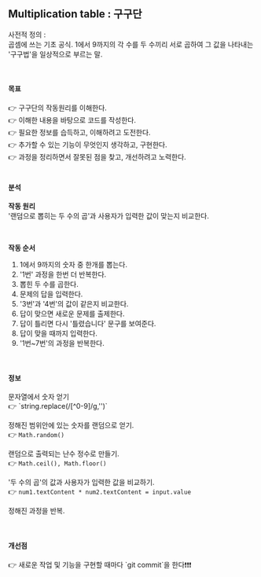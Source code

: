 Multiplication table : 구구단
- 
사전적 정의 : <br />
곱셈에 쓰는 기초 공식. 1에서 9까지의 각 수를 두 수끼리 서로 곱하여 그 값을 나타내는 '구구법'을 일상적으로 부르는 말.<br />

<br />

<h4>목표</h4>
👉 구구단의 작동원리를 이해한다.<br />
👉 이해한 내용을 바탕으로 코드를 작성한다.<br />
👉 필요한 정보를 습득하고, 이해하려고 도전한다.<br />
👉 추가할 수 있는 기능이 무엇인지 생각하고, 구현한다.<br />
👉 과정을 정리하면서 잘못된 점을 찾고, 개선하려고 노력한다.<br/>

<br/>

<h4>분석</h4>

**작동 원리** <br />
'랜덤으로 뽑히는 두 수의 곱'과 사용자가 입력한 값이 맞는지 비교한다.<br/>

<br />

**작동 순서** <br/>
1. 1에서 9까지의 숫자 중 한개를 뽑는다.
2. '1번' 과정을 한번 더 반복한다.
3. 뽑힌 두 수를 곱한다.
4. 문제의 답을 입력한다.
5. '3번'과 '4번'의 값이 같은지 비교한다.
6. 답이 맞으면 새로운 문제를 출제한다.
7. 답이 틀리면 다시 '틀렸습니다' 문구를 보여준다.
8. 답이 맞을 때까지 입력한다.
9. '1번~7번'의 과정을 반복한다.

<br />

<h4>정보</h4>
문자열에서 숫자 얻기 <br />
👉 `string.replace(/[^0-9]/g,'')`

정해진 범위안에 있는 숫자를 랜덤으로 얻기. <br />
👉 `Math.random()` <br />

랜덤으로 출력되는 난수 정수로 만들기. <br />
👉 `Math.ceil(), Math.floor()` <br />

'두 수의 곱'의 값과 사용자가 입력한 값을 비교하기. <br />
👉 `num1.textContent * num2.textContent = input.value` <br />

정해진 과정을 반복.

<br />

<h4>개선점</h4>
👉 새로운 작업 및 기능을 구현할 때마다 `git commit`을 한다❗❗❗ <br />